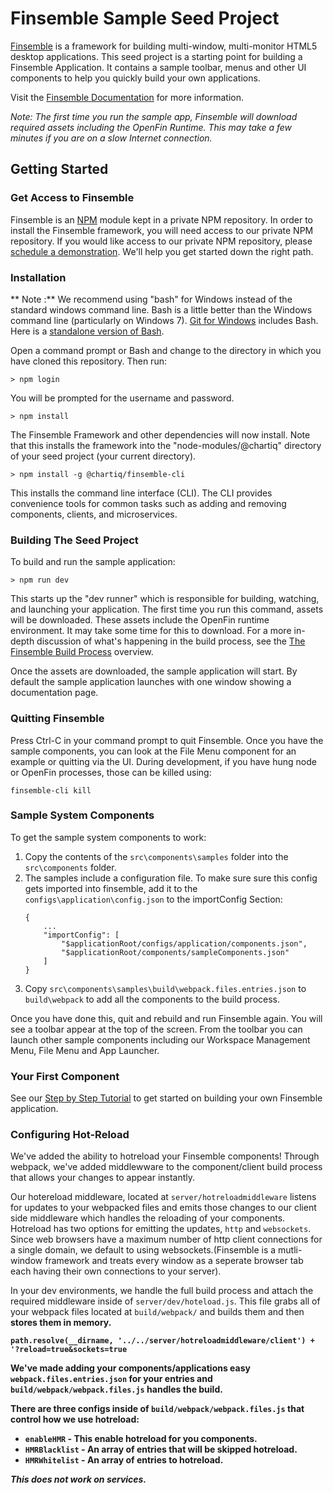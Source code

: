 # Finsemble Sample Seed Project

[Finsemble](https://www.chartiq.com/finsemble/) is a framework for building multi-window, multi-monitor HTML5 desktop applications. This seed project is a starting point for building a Finsemble Application. It contains a sample toolbar, menus and other UI components to help you quickly build your own applications.

Visit the [Finsemble Documentation](https://documentation.chartiq.com/finsemble/) for more information.

*Note: The first time you run the sample app, Finsemble will download required assets including the OpenFin Runtime. This may take a few minutes if you are on a slow Internet connection.*

## Getting Started

### Get Access to Finsemble

Finsemble is an [NPM](https://www.npmjs.com/) module kept in a private NPM repository. In order to install the Finsemble framework, you will need access to our private NPM repository. If you would like access to our private NPM repository, please [schedule a demonstration](https://tracking.cirrusinsight.com/5e7c2f35-3079-4fa5-b30d-5f959880cffe/chartiq-com-products-finsemble). We'll help you get started down the right path.

### Installation

** Note :** We recommend using "bash" for Windows instead of the standard windows command line. Bash is a little better than the Windows command line (particularly on Windows 7). [Git for Windows]((https://git-scm.com/downloads)) includes Bash. Here is a [standalone version of Bash](https://sourceforge.net/projects/win-bash/files/shell-complete/latest/).

Open a command prompt or Bash and change to the directory in which you have cloned this repository. Then run:

`> npm login`

You will be prompted for the username and password.

`> npm install`

The Finsemble Framework and other dependencies will now install. Note that this installs the framework into the "node-modules/@chartiq" directory of your seed project (your current directory).

`> npm install -g @chartiq/finsemble-cli`

This installs the command line interface (CLI). The CLI provides convenience tools for common tasks such as adding and removing components, clients, and microservices.

### Building The Seed Project

To build and run the sample application:

`> npm run dev`

This starts up the "dev runner" which is responsible for building, watching, and launching your application. The first time you run this command, assets will be downloaded. These assets include the OpenFin runtime environment. It may take some time for this to download. For a more in-depth discussion of what's happening in the build process, see the [The Finsemble Build Process](https://documentation.chartiq.com/finsemble/tutorial-theFinsembleBuildProcess.html) overview.

Once the assets are downloaded, the sample application will start. By default the sample application launches with one window showing a documentation page.

### Quitting Finsemble

Press Ctrl-C in your command prompt to quit Finsemble. Once you have the sample components, you can look at the File Menu component for an example or quitting via the UI. During development, if you have hung node or OpenFin processes, those can be killed using:

`finsemble-cli kill`

### Sample System Components

To get the sample system components to work:
1. Copy the contents of the `src\components\samples` folder into the `src\components` folder.
2. The samples include a configuration file. To make sure sure this config gets imported into finsemble, add it to the `configs\application\config.json` to the importConfig Section:
	```
	{
		...
		"importConfig": [
			"$applicationRoot/configs/application/components.json",
			"$applicationRoot/components/sampleComponents.json"
		]
	}
	```
3. Copy `src\components\samples\build\webpack.files.entries.json` to `build\webpack` to add all the components to the build process.

Once you have done this, quit and rebuild and run Finsemble again. You will see a toolbar appear at the top of the screen. From the toolbar you can launch other sample components including our Workspace Management Menu, File Menu and App Launcher.

### Your First Component

See our [Step by Step Tutorial](https://documentation.chartiq.com/finsemble/tutorial-buildAnAppStepByStep.html) to get started on building your own Finsemble application.

### Configuring Hot-Reload

We've added the ability to hotreload your Finsemble components! Through webpack, we've added middlewware to the component/client build process that allows your changes to appear instantly.

Our hotereload middleware, located at `server/hotreloadmiddleware` listens for updates to your webpacked files and emits those changes to our client side middleware which handles the reloading of your components. Hotreload has two options for emitting the updates, `http` and `websockets`. Since web browsers have a maximum number of http client connections for a single domain, we default to using websockets.(Finsemble is a mutli-window framework and treats every window as a seperate browser tab each having their own connections to your server).

In your dev environments, we handle the full build process and attach the required middleware inside of `server/dev/hoteload.js`. This file grabs all of your webpack files located at `build/webpack/` and builds them and then <b>stores them in memory<b>.

`path.resolve(__dirname, '../../server/hotreloadmiddleware/client') + '?reload=true&sockets=true`

We've made adding your components/applications easy `webpack.files.entries.json` for your entries and `build/webpack/webpack.files.js` handles the build.

 There are three configs inside of `build/webpack/webpack.files.js` that control how we use hotreload:

* `enableHMR` -  This enable hotreload for you components.
* `HMRBlacklist` - An array of entries that will be skipped hotreload.
* `HMRWhitelist` -  An array of entries to hotreload.

*This does not work on services.*
